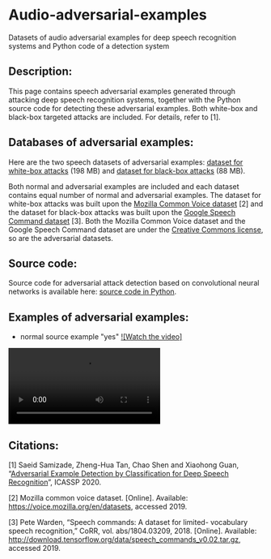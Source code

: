 # Audio-adversarial-examples
Datasets of audio adversarial examples for deep speech recognition systems and Python code of a detection system

## Description:
This page contains speech adversarial examples generated through attacking deep speech recognition systems, together with the Python source code for detecting these adversarial examples. Both white-box and black-box targeted attacks are included. For details, refer to [1]. 
 
## Databases of adversarial examples:
Here are the two speech datasets of adversarial examples: 
[dataset for white-box attacks](https://drive.google.com/file/d/1dZcyszH08dO96ybAz10N_usONtIkFDjC/view?usp=sharing) (198 MB) and 
[dataset for black-box attacks](https://drive.google.com/file/d/1DTmzb9MI2GZGgZb2eL64NAsavO3D5Kqo/view?usp=sharing) (88 MB). 

Both normal and adversarial examples are included and each dataset contains equal number of normal and adversarial examples. The dataset for white-box attacks was built upon the [Mozilla Common Voice dataset](https://voice.mozilla.org/en) [2] and the dataset for black-box attacks was built upon the [Google Speech Command dataset](https://arxiv.org/pdf/1804.03209.pdf) [3]. Both the Mozilla Common Voice dataset and the Google Speech Command dataset are under the [Creative Commons license](https://creativecommons.org/licenses/by/4.0/), so are the adversarial datasets. 

## Source code: 
Source code for adversarial attack detection based on convolutional neural networks is available here: [source code in Python](/adversarial_trainA_testA.py). 

## Examples of adversarial examples:
- normal source example "yes" [![Watch the video]](https://github.com/zhenghuatan/Audio-adversarial-examples/tree/main/audiofiles/yes_original.wav)

<video controls="" autoplay="" name="media">
    <source src="[https://user.github.io/project/audio/sound.mp3](https://github.com/zhenghuatan/Audio-adversarial-examples/tree/main/audiofiles/yes_original.wav)" type="audio/mp3">
</video>

## Citations:

[1] Saeid Samizade, Zheng-Hua Tan, Chao Shen and Xiaohong Guan, “[Adversarial Example Detection by Classification for Deep Speech Recognition](https://arxiv.org/abs/1910.10013)”, ICASSP 2020.

[2] Mozilla common voice dataset. [Online]. Available: https://voice.mozilla.org/en/datasets, accessed 2019. 

[3] Pete Warden, “Speech commands: A dataset for limited- vocabulary speech recognition,” CoRR, vol. abs/1804.03209, 2018. [Online]. Available: http://download.tensorflow.org/data/speech_commands_v0.02.tar.gz, accessed 2019. 
